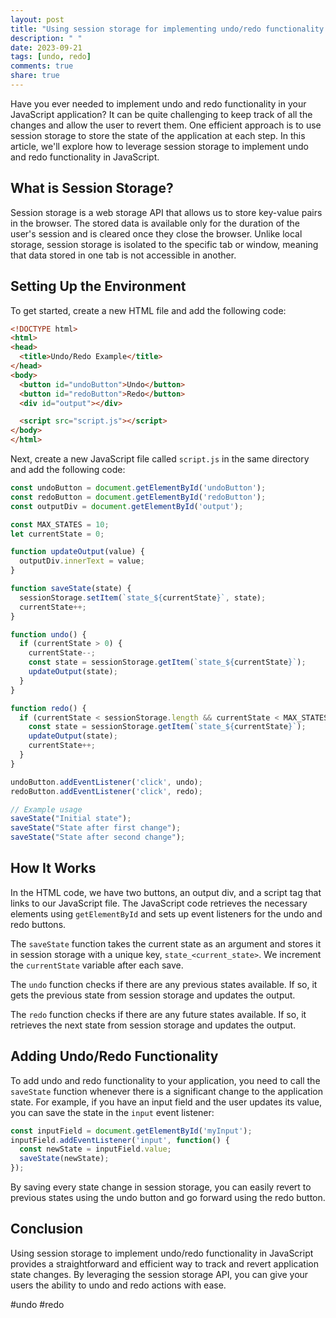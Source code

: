 ```yaml
---
layout: post
title: "Using session storage for implementing undo/redo functionality in JavaScript"
description: " "
date: 2023-09-21
tags: [undo, redo]
comments: true
share: true
---
```


Have you ever needed to implement undo and redo functionality in your JavaScript application? It can be quite challenging to keep track of all the changes and allow the user to revert them. One efficient approach is to use session storage to store the state of the application at each step. In this article, we'll explore how to leverage session storage to implement undo and redo functionality in JavaScript.

## What is Session Storage?

Session storage is a web storage API that allows us to store key-value pairs in the browser. The stored data is available only for the duration of the user's session and is cleared once they close the browser. Unlike local storage, session storage is isolated to the specific tab or window, meaning that data stored in one tab is not accessible in another.

## Setting Up the Environment

To get started, create a new HTML file and add the following code:

```html
<!DOCTYPE html>
<html>
<head>
  <title>Undo/Redo Example</title>
</head>
<body>
  <button id="undoButton">Undo</button>
  <button id="redoButton">Redo</button>
  <div id="output"></div>

  <script src="script.js"></script>
</body>
</html>
```

Next, create a new JavaScript file called `script.js` in the same directory and add the following code:

```javascript
const undoButton = document.getElementById('undoButton');
const redoButton = document.getElementById('redoButton');
const outputDiv = document.getElementById('output');

const MAX_STATES = 10;
let currentState = 0;

function updateOutput(value) {
  outputDiv.innerText = value;
}

function saveState(state) {
  sessionStorage.setItem(`state_${currentState}`, state);
  currentState++;
}

function undo() {
  if (currentState > 0) {
    currentState--;
    const state = sessionStorage.getItem(`state_${currentState}`);
    updateOutput(state);
  }
}

function redo() {
  if (currentState < sessionStorage.length && currentState < MAX_STATES) {
    const state = sessionStorage.getItem(`state_${currentState}`);
    updateOutput(state);
    currentState++;
  }
}

undoButton.addEventListener('click', undo);
redoButton.addEventListener('click', redo);

// Example usage
saveState("Initial state");
saveState("State after first change");
saveState("State after second change");
```

## How It Works

In the HTML code, we have two buttons, an output div, and a script tag that links to our JavaScript file. The JavaScript code retrieves the necessary elements using `getElementById` and sets up event listeners for the undo and redo buttons.

The `saveState` function takes the current state as an argument and stores it in session storage with a unique key, `state_<current_state>`. We increment the `currentState` variable after each save.

The `undo` function checks if there are any previous states available. If so, it gets the previous state from session storage and updates the output.

The `redo` function checks if there are any future states available. If so, it retrieves the next state from session storage and updates the output.

## Adding Undo/Redo Functionality

To add undo and redo functionality to your application, you need to call the `saveState` function whenever there is a significant change to the application state. For example, if you have an input field and the user updates its value, you can save the state in the `input` event listener:

```javascript
const inputField = document.getElementById('myInput');
inputField.addEventListener('input', function() {
  const newState = inputField.value;
  saveState(newState);
});
```

By saving every state change in session storage, you can easily revert to previous states using the undo button and go forward using the redo button.

## Conclusion

Using session storage to implement undo/redo functionality in JavaScript provides a straightforward and efficient way to track and revert application state changes. By leveraging the session storage API, you can give your users the ability to undo and redo actions with ease.

#undo #redo